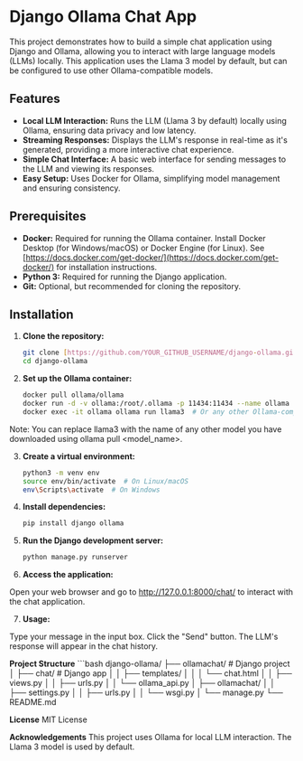 

# Django Ollama Chat App

This project demonstrates how to build a simple chat application using Django and Ollama, allowing you to interact with large language models (LLMs) locally.  This application uses the Llama 3 model by default, but can be configured to use other Ollama-compatible models.

## Features

* **Local LLM Interaction:**  Runs the LLM (Llama 3 by default) locally using Ollama, ensuring data privacy and low latency.
* **Streaming Responses:**  Displays the LLM's response in real-time as it's generated, providing a more interactive chat experience.
* **Simple Chat Interface:**  A basic web interface for sending messages to the LLM and viewing its responses.
* **Easy Setup:**  Uses Docker for Ollama, simplifying model management and ensuring consistency.

## Prerequisites

* **Docker:**  Required for running the Ollama container.  Install Docker Desktop (for Windows/macOS) or Docker Engine (for Linux).  See [https://docs.docker.com/get-docker/](https://docs.docker.com/get-docker/) for installation instructions.
* **Python 3:**  Required for running the Django application.
* **Git:**  Optional, but recommended for cloning the repository.

## Installation

1. **Clone the repository:**

   ```bash
   git clone [https://github.com/YOUR_GITHUB_USERNAME/django-ollama.git](https://www.google.com/search?q=https://github.com/YOUR_GITHUB_USERNAME/django-ollama.git)  # Replace with your repo URL
   cd django-ollama
   
2. **Set up the Ollama container:**

   ```bash
   docker pull ollama/ollama
   docker run -d -v ollama:/root/.ollama -p 11434:11434 --name ollama ollama/ollama
   docker exec -it ollama ollama run llama3  # Or any other Ollama-compatible model

Note: You can replace llama3 with the name of any other model you have downloaded using ollama pull <model_name>.

3. **Create a virtual environment:**

   ```bash
   python3 -m venv env
   source env/bin/activate  # On Linux/macOS
   env\Scripts\activate  # On Windows

4. **Install dependencies:**

   ```bash
   pip install django ollama

5. **Run the Django development server:**

   ```bash
   python manage.py runserver

6. **Access the application:**

Open your web browser and go to http://127.0.0.1:8000/chat/ to interact with the chat application.

7. **Usage:**

Type your message in the input box.
Click the "Send" button.
The LLM's response will appear in the chat history.

   
**Project Structure**
         ```bash
         django-ollama/
         ├── ollamachat/        # Django project
         │   ├── chat/        # Django app
         │   │   ├── templates/
         │   │   │   └── chat.html
         │   │   ├── views.py
         │   │   ├── urls.py
         │   │   └── ollama_api.py
         │   ├── ollamachat/
         │   │   ├── settings.py
         │   │   ├── urls.py
         │   │   └── wsgi.py
         │   └── manage.py
         └── README.md


**License**
MIT License

**Acknowledgements**
This project uses Ollama for local LLM interaction.
The Llama 3 model is used by default.

